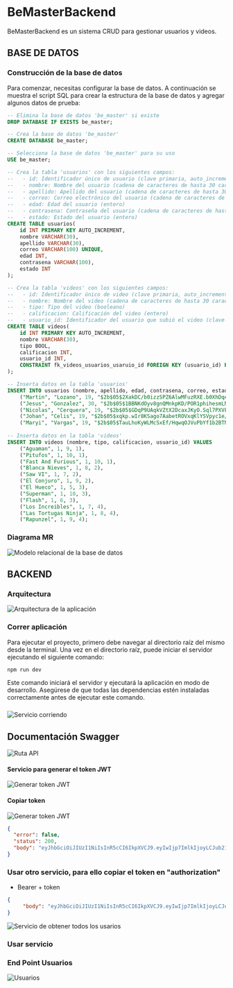 # BeMasterBackend
BeMasterBackend es un sistema CRUD para gestionar usuarios y videos.

## BASE DE DATOS 

### Construcción de la base de datos

Para comenzar, necesitas configurar la base de datos. A continuación se muestra el script SQL para crear la estructura de la base de datos y agregar algunos datos de prueba:

```sql
-- Elimina la base de datos 'be_master' si existe
DROP DATABASE IF EXISTS be_master;

-- Crea la base de datos 'be_master'
CREATE DATABASE be_master;

-- Selecciona la base de datos 'be_master' para su uso
USE be_master;

-- Crea la tabla 'usuarios' con los siguientes campos:
--   - id: Identificador único de usuario (clave primaria, auto_incrementado)
--   - nombre: Nombre del usuario (cadena de caracteres de hasta 30 caracteres)
--   - apellido: Apellido del usuario (cadena de caracteres de hasta 30 caracteres)
--   - correo: Correo electrónico del usuario (cadena de caracteres de hasta 100 caracteres, único)
--   - edad: Edad del usuario (entero)
--   - contrasena: Contraseña del usuario (cadena de caracteres de hasta 100 caracteres)
--   - estado: Estado del usuario (entero)
CREATE TABLE usuarios(
    id INT PRIMARY KEY AUTO_INCREMENT,
    nombre VARCHAR(30),
    apellido VARCHAR(30),
    correo VARCHAR(100) UNIQUE,
    edad INT, 
    contrasena VARCHAR(100),
    estado INT
);

-- Crea la tabla 'videos' con los siguientes campos:
--   - id: Identificador único de video (clave primaria, auto_incrementado)
--   - nombre: Nombre del video (cadena de caracteres de hasta 30 caracteres)
--   - tipo: Tipo del video (booleano)
--   - calificacion: Calificación del video (entero)
--   - usuario_id: Identificador del usuario que subió el video (clave foránea referenciando usuarios(id))
CREATE TABLE videos(
    id INT PRIMARY KEY AUTO_INCREMENT,
    nombre VARCHAR(30),
    tipo BOOL,
    calificacion INT,
    usuario_id INT,
    CONSTRAINT fk_videos_usuarios_usaruio_id FOREIGN KEY (usuario_id) REFERENCES usuarios(id)
);

-- Inserta datos en la tabla 'usuarios'
INSERT INTO usuarios (nombre, apellido, edad, contrasena, correo, estado) VALUES
    ("Martin", "Lozano", 19, "$2b$05$2XakDC/b0izzSPZ6AlwMFuzRXE.b0XhDqeGU91mOosjKE6vjzYqxy", "mart@prueba.com", 1), -- abcd
    ("Jesus", "Gonzalez", 30, "$2b$05$1BBNKdOyv8gnQMnkpKD/POR1phihesmLN2nyipZdWAyR5qlHP4Y3.", "jesus@prueba.com", 1), -- admin
    ("Nicolas", "Cerquera", 19, "$2b$05$GDqP9UAqkVZtX2DcaxJKyO.Sql7PXVFbJ1Ygy4aDKAKhR/bkfCnju", "nicolas@prueba.com", 1), -- nicolas
    ("Johan", "Celis", 19, "$2b$05$xqkp.wIr8KSago7AabetROVxqKlYSVpyc1e/4rWYpWUYJ/8dferuO", "johan@prueba.com", 1), -- johan
    ("Maryi", "Vargas", 19, "$2b$05$TauLhoKyWLMcSxEf/HqwqOJVuPbYf1b2BTNgxm5qAERJ9Btdq3ZoW", "maryi@prueba.com", 1); -- maryi
    
-- Inserta datos en la tabla 'videos'
INSERT INTO videos (nombre, tipo, calificacion, usuario_id) VALUES
    ("Aguaman", 1, 9, 1),
    ("Pitufos", 1, 10, 1),
    ("Fast And Furious", 1, 10, 1),
    ("Blanca Nieves", 1, 8, 2),
    ("Saw VI", 1, 7, 2),
    ("El Conjuro", 1, 9, 2),
    ("El Hueco", 1, 5, 3),
    ("Superman", 1, 10, 3),
    ("Flash", 1, 6, 3),
    ("Los Increibles", 1, 7, 4),
    ("Las Tortugas Ninja", 1, 8, 4),
    ("Rapunzel", 1, 9, 4);
```

### Diagrama MR
![Modelo relacional de la base de datos](doc/MR.png)


## BACKEND

### Arquitectura 
![Arquitectura de la aplicación](doc/Arquitectura.png)

### Correr aplicación

Para ejecutar el proyecto, primero debe navegar al directorio raíz del mismo desde la terminal. Una vez en el directorio raíz, puede iniciar el servidor ejecutando el siguiente comando:
```js
npm run dev
```
Este comando iniciará el servidor y ejecutará la aplicación en modo de desarrollo. Asegúrese de que todas las dependencias estén instaladas correctamente antes de ejecutar este comando.

###
![Servicio corriendo](doc/NpmRunDev.png)

## Documentación Swagger
![Ruta API](doc/APIUsuarios.png)

#### Servicio para generar el token JWT
![Generar token JWT](doc/APIGenerarJWT.png)

#### Copiar token
![Generar token JWT](doc/Token.png)

```json
{
  "error": false,
  "status": 200,
  "body": "eyJhbGciOiJIUzI1NiIsInR5cCI6IkpXVCJ9.eyIwIjp7ImlkIjoyLCJub21icmUiOiJKZXN1cyIsImFwZWxsaWRvIjoiR29uemFsZXoiLCJjb3JyZW8iOiJqZXN1c0BwcnVlYmEuY29tIiwiZWRhZCI6MzAsImNvbnRyYXNlbmEiOiIkMmIkMDUkMUJCTktkT3l2OGduUU1ua3BLRC9QT1IxcGhpaGVzbUxOMm55aXBaZFdBeVI1cWxIUDRZMy4iLCJlc3RhZG8iOjF9LCJpYXQiOjE3MDczMzY3ODh9.gwLbcN0k6hhHm22tPsMMSPVrthM5L5yJ5MIzXhtJKtE"
}
```

### Usar otro servicio, para ello copiar el token en  "authorization"
* Bearer + token
```json
{
     "body": "eyJhbGciOiJIUzI1NiIsInR5cCI6IkpXVCJ9.eyIwIjp7ImlkIjoyLCJub21icmUiOiJKZXN1cyIsImFwZWxsaWRvIjoiR29uemFsZXoiLCJjb3JyZW8iOiJqZXN1c0BwcnVlYmEuY29tIiwiZWRhZCI6MzAsImNvbnRyYXNlbmEiOiIkMmIkMDUkMUJCTktkT3l2OGduUU1ua3BLRC9QT1IxcGhpaGVzbUxOMm55aXBaZFdBeVI1cWxIUDRZMy4iLCJlc3RhZG8iOjF9LCJpYXQiOjE3MDczMzY3ODh9.gwLbcN0k6hhHm22tPsMMSPVrthM5L5yJ5MIzXhtJKtE"
}
```
![Servicio de obtener todos los usarios](doc/Servicio.png)

### Usar servicio

### End Point Usuarios
![Usuarios](doc/APIVideos.png)









